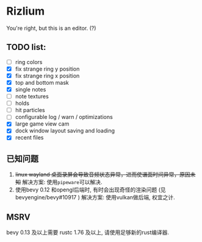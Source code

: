 # Rizlium
You're right, but this is an editor. (?)  

## TODO list:
 - [ ] ring colors
 - [x] fix strange ring y position
 - [x] fix strange ring x position
 - [x] top and bottom mask 
 - [x] single notes
 - [ ] note textures
 - [ ] holds
 - [ ] hit particles
 - [ ] configurable log / warn / optimizations
 - [x] large game view cam
 - [x] dock window layout saving and loading
 - [x] recent files

 ## 已知问题
 1. ~~linux wayland 桌面录屏会导致音频状态异常，进而使谱面时间异常，原因未知~~
    解决方案: 使用`pipeware`可以解决.
 2. 使用bevy 0.12 和opengl后端时, 有时会出现奇怪的渲染问题 (见 bevyengine/bevy#10917 )
    解决方案: 使用vulkan做后端, 权宜之计.

 ## MSRV
   bevy 0.13 及以上需要 rustc 1.76 及以上, 请使用足够新的rust编译器.